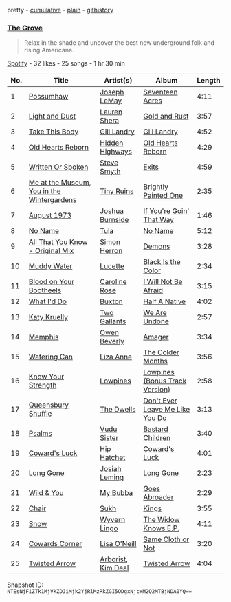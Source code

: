 pretty - [cumulative](/playlists/cumulative/5H22bACwDGRsIQQyE9oy3I.md) - [plain](/playlists/plain/5H22bACwDGRsIQQyE9oy3I) - [githistory](https://github.githistory.xyz/mackorone/spotify-playlist-archive/blob/main/playlists/plain/5H22bACwDGRsIQQyE9oy3I)

### [The Grove](https://open.spotify.com/playlist/5H22bACwDGRsIQQyE9oy3I)

> Relax in the shade and uncover the best new underground folk and rising Americana.

[Spotify](https://open.spotify.com/user/spotify) - 32 likes - 25 songs - 1 hr 30 min

| No. | Title | Artist(s) | Album | Length |
|---|---|---|---|---|
| 1 | [Possumhaw](https://open.spotify.com/track/6IXNFFijF1gmQrxPFyyrS2) | [Joseph LeMay](https://open.spotify.com/artist/3BRHUE4Ml0PKrgZ5EjVtxf) | [Seventeen Acres](https://open.spotify.com/album/2gHqNCEbiiYGoE8WAEkFZf) | 4:11 |
| 2 | [Light and Dust](https://open.spotify.com/track/0dc0urjbYSgbmhdLWSSlP4) | [Lauren Shera](https://open.spotify.com/artist/4BHgCTlgRJGkP54Ppwsz8R) | [Gold and Rust](https://open.spotify.com/album/1i2UKFquAa9QjWi936r05T) | 3:57 |
| 3 | [Take This Body](https://open.spotify.com/track/77WfmtG1bMlAkh2cpO8zpO) | [Gill Landry](https://open.spotify.com/artist/3HQmd0s1eohI3OA4VPd8rh) | [Gill Landry](https://open.spotify.com/album/3CVg2b9nNk7R5w6qQ7REJR) | 4:52 |
| 4 | [Old Hearts Reborn](https://open.spotify.com/track/3OTN6XgJ9ktum5SUIRFzhn) | [Hidden Highways](https://open.spotify.com/artist/4HDogokKoBHPXY8Oztwfqy) | [Old Hearts Reborn](https://open.spotify.com/album/65fmHrkD2cMJSu18tXFmGn) | 4:29 |
| 5 | [Written Or Spoken](https://open.spotify.com/track/58EIRpmRE8yYTB5hj7mKl6) | [Steve Smyth](https://open.spotify.com/artist/4ejc2q1FtezVtEDOEOuyMO) | [Exits](https://open.spotify.com/album/3vSNB85xVwlQHjh2AmME8s) | 4:59 |
| 6 | [Me at the Museum, You in the Wintergardens](https://open.spotify.com/track/5D6DCICQ9MaC2LPIjdWDxh) | [Tiny Ruins](https://open.spotify.com/artist/4G4W57CTe85hPEGZ6hJ0Du) | [Brightly Painted One](https://open.spotify.com/album/7rD8MC9AYKYr9QmeIqzSLS) | 2:35 |
| 7 | [August 1973](https://open.spotify.com/track/4VB3LNFhdVVfDEyJG8xg9N) | [Joshua Burnside](https://open.spotify.com/artist/244AFgFclA9c1IcjWOAqoV) | [If You're Goin' That Way](https://open.spotify.com/album/2phOizVzB9gwQXQRr7ECvQ) | 1:46 |
| 8 | [No Name](https://open.spotify.com/track/1cpWGt7UeDsMQN8jirFUbI) | [Tula](https://open.spotify.com/artist/2rt1lA3wAA26HkcPjJtdlH) | [No Name](https://open.spotify.com/album/5RLyocbIEjUgUzcZiSjthz) | 5:12 |
| 9 | [All That You Know \- Original Mix](https://open.spotify.com/track/5rqTitryvvtrGgH6iUXKiF) | [Simon Herron](https://open.spotify.com/artist/4OFLcYqjZVL1Da9wRw0ur7) | [Demons](https://open.spotify.com/album/2b6ZouHCv8u2aSTlbCCCut) | 3:28 |
| 10 | [Muddy Water](https://open.spotify.com/track/73HQSD2qTu24jGVAF4Utxq) | [Lucette](https://open.spotify.com/artist/1OlzK1kHcdTcduXcdXHYXn) | [Black Is the Color](https://open.spotify.com/album/0Gx2t3sH5mQbHDLI5fuEXY) | 2:34 |
| 11 | [Blood on Your Bootheels](https://open.spotify.com/track/5qfPr1jisW3bGULZd5UXtf) | [Caroline Rose](https://open.spotify.com/artist/06W84OT2eFUNVwG85UsxJw) | [I Will Not Be Afraid](https://open.spotify.com/album/14tLWuboMq3NyGJV4lXkyk) | 3:15 |
| 12 | [What I'd Do](https://open.spotify.com/track/2tahHtufHwuFxW0e0UtQUr) | [Buxton](https://open.spotify.com/artist/1qJKFe32PZgDug1xq1SVAY) | [Half A Native](https://open.spotify.com/album/5Tn1FRTlT99lQfGRKuzXXe) | 4:02 |
| 13 | [Katy Kruelly](https://open.spotify.com/track/4dUjRlchsaBRhlOzSjA8dC) | [Two Gallants](https://open.spotify.com/artist/38umPQJRH11dxydNwq8yGP) | [We Are Undone](https://open.spotify.com/album/5i91CGK2lbMvdlLSrDbMRE) | 2:57 |
| 14 | [Memphis](https://open.spotify.com/track/4xudlsuRtMniLiIo8Niz21) | [Owen Beverly](https://open.spotify.com/artist/7IZjS3UFzJXELrFHmm1KY7) | [Amager](https://open.spotify.com/album/3aII2t6pfNhJ22sEjv3BH2) | 3:34 |
| 15 | [Watering Can](https://open.spotify.com/track/7KAiyJeOUMrB6JLzqQe7Ly) | [Liza Anne](https://open.spotify.com/artist/426VSUSxx9puUYFgp7l7EQ) | [The Colder Months](https://open.spotify.com/album/2e0UF1lwDIhvbpEY3hlog1) | 3:56 |
| 16 | [Know Your Strength](https://open.spotify.com/track/2aVbwg7yKZbkUAlO2v5eA0) | [Lowpines](https://open.spotify.com/artist/0kZBnGKs8TYKxzJZwy2jXo) | [Lowpines \(Bonus Track Version\)](https://open.spotify.com/album/17xNMOqlXGG6w4doGdsSau) | 2:58 |
| 17 | [Queensbury Shuffle](https://open.spotify.com/track/7rMMmxOuD0TaR8dozMGhyy) | [The Dwells](https://open.spotify.com/artist/6QCV8iyUTalBQmONetrKWI) | [Don't Ever Leave Me Like You Do](https://open.spotify.com/album/1UOjsnBomCXCTuSpag0T17) | 3:13 |
| 18 | [Psalms](https://open.spotify.com/track/4Q4qJYgs4zZ1FFHX2nleB9) | [Vudu Sister](https://open.spotify.com/artist/5Gu7iDoQjE7anHIbCXckC8) | [Bastard Children](https://open.spotify.com/album/2c04IHW1EnOkIMkivr5NPG) | 3:40 |
| 19 | [Coward's Luck](https://open.spotify.com/track/1Kv4GPGNyAerkHuGHLCVOV) | [Hip Hatchet](https://open.spotify.com/artist/0OXSCbegzPwAwKVxXO6PO9) | [Coward's Luck](https://open.spotify.com/album/1dacUtZYMEHMWf1gh9Ko4m) | 4:01 |
| 20 | [Long Gone](https://open.spotify.com/track/0gRbPhI9a5kgthP9A3AKZW) | [Josiah Leming](https://open.spotify.com/artist/1Rrdi9SnIkdlD52SCtFLyq) | [Long Gone](https://open.spotify.com/album/6DcPgd67PBTC1Rw5OHkFwZ) | 2:23 |
| 21 | [Wild & You](https://open.spotify.com/track/3hGke9arVQkZ9Qg3sFOKJw) | [My Bubba](https://open.spotify.com/artist/09VsCALGBjeVE3pq9k085d) | [Goes Abroader](https://open.spotify.com/album/78Kf30PAIge7tlSFRKIuQL) | 2:29 |
| 22 | [Chair](https://open.spotify.com/track/0kOtGM4XMwOkZcecH52JyS) | [Sukh](https://open.spotify.com/artist/1rARVPhzM8P2KmmSIFvkQS) | [Kings](https://open.spotify.com/album/78gC0ODRWv6G99d5QWdp2F) | 3:55 |
| 23 | [Snow](https://open.spotify.com/track/7u4i1AB1qcnpdEq3UkeLnM) | [Wyvern Lingo](https://open.spotify.com/artist/7etzKNDxaZ1LefgbGrexsN) | [The Widow Knows E.P.](https://open.spotify.com/album/548WnictHrfJKj2u6tXqFe) | 4:11 |
| 24 | [Cowards Corner](https://open.spotify.com/track/5gUSRYRFyBoQktrWSJQbJ9) | [Lisa O'Neill](https://open.spotify.com/artist/3fZ2IQpHixtBtUtDo7MWpV) | [Same Cloth or Not](https://open.spotify.com/album/2im3tg0rhKBfMuxhxoHsdM) | 3:20 |
| 25 | [Twisted Arrow](https://open.spotify.com/track/4xh62kQM4xv3eJPAiAfqZ3) | [Arborist](https://open.spotify.com/artist/73NsXu8p63LKM2s24QwxAr), [Kim Deal](https://open.spotify.com/artist/4JzQKxgdLmyqbplHxVL8xY) | [Twisted Arrow](https://open.spotify.com/album/0ZvAV6Ke1hiYbTZ4KdMxNv) | 4:04 |

Snapshot ID: `NTEsNjFiZTk1MjVkZDJiMjk2YjRlMzRkZGI5ODgxNjcxM2Q2MTBjNDA0YQ==`
